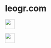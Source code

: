 # leogr.com

[<img height="32" width="32" src="https://unpkg.com/simple-icons@latest/icons/github.svg" />](https://github.com/leogr)

[<img height="32" width="32" src="https://unpkg.com/simple-icons@latest/icons/twitter.svg" />](https://twitter.com/leogrease)
